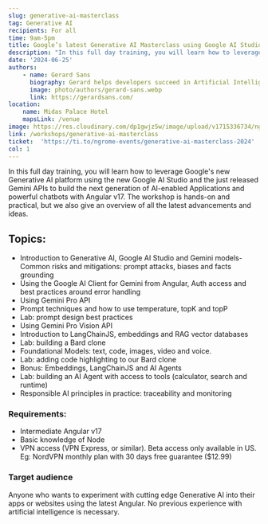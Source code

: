 ```yaml
---
slug: generative-ai-masterclass
tag: Generative AI
recipients: For all
time: 9am-5pm
title: Google’s latest Generative AI Masterclass using Google AI Studio, Gemini & Angular
description: "In this full day training, you will learn how to leverage Google’s new Generative AI platform using the new Google AI Studio and the just released Gemini APIs to build the next generation of AI-enabled Applications and powerful chatbots with Angular v17. The workshop is hands-on and practical, but we also give an overview of all the latest advancements and ideas."
date: '2024-06-25'
authors: 
    - name: Gerard Sans
      biography: Gerard helps developers succeed in Artificial Intelligence and Web3; Former AWS Amplify Developer Advocate. He is very excited about the future of the Web and JavaScript. Always happy Computer Science Engineer and humble Google Developer Expert. He loves sharing his knowledge by speaking, training and writing about cool technologies. He loves running communities and meetups such as Web3 London, GraphQL London, GraphQL San Francisco, mentoring students and giving back to the community.
      image: photo/authors/gerard-sans.webp
      link: https://gerardsans.com/
location: 
    name: Midas Palace Hotel
    mapsLink: /venue
image: https://res.cloudinary.com/dp1gwjz5w/image/upload/v1715336734/ngrome-workshops/GEN_AI_Masterclass_w48uou.jpg
link: /workshops/generative-ai-masterclass
ticket:  'https://ti.to/ngrome-events/generative-ai-masterclass-2024'
col: 1
---
```


In this full day training, you will learn how to leverage Google's new Generative AI platform using the new Google AI Studio and the just released Gemini APIs to build the next generation of AI-enabled Applications and powerful chatbots with Angular v17. The workshop is hands-on and practical, but we also give an overview of all the latest advancements and ideas.

## Topics: 
* Introduction to Generative AI, Google AI Studio and Gemini models- Common risks and mitigations: prompt attacks, biases and facts grounding
* Using the Google AI Client for Gemini from Angular, Auth access and best practices around error handling
* Using Gemini Pro API
* Prompt techniques and how to use temperature, topK and topP
* Lab: prompt design best practices
* Using Gemini Pro Vision API
* Introduction to LangChainJS, embeddings and RAG vector databases
* Lab: building a Bard clone
* Foundational Models: text, code, images, video and voice.
* Lab: adding code highlighting to our Bard clone
* Bonus: Embeddings, LangChainJS and AI Agents
* Lab: building an AI Agent with access to tools (calculator, search and runtime)
* Responsible AI principles in practice: traceability and monitoring

### Requirements:
  - Intermediate Angular v17
- Basic knowledge of Node
- VPN access (VPN Express, or similar). Beta access only available in US. Eg: NordVPN monthly plan with 30 days free guarantee ($12.99)

### Target audience

Anyone who wants to experiment with cutting edge Generative AI into their apps or websites using the latest Angular. No previous experience with artificial intelligence is necessary.